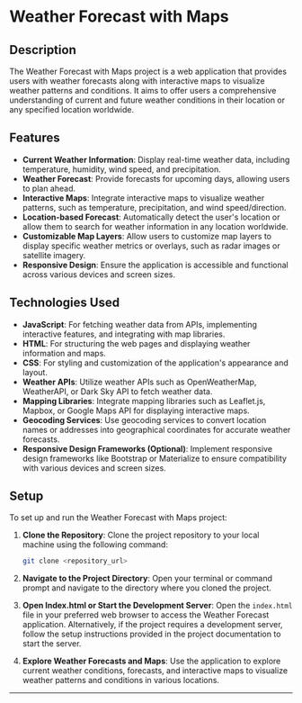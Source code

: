 # Weather Forecast with Maps

## Description

The Weather Forecast with Maps project is a web application that provides users with weather forecasts along with interactive maps to visualize weather patterns and conditions. It aims to offer users a comprehensive understanding of current and future weather conditions in their location or any specified location worldwide.

## Features

- **Current Weather Information**: Display real-time weather data, including temperature, humidity, wind speed, and precipitation.
- **Weather Forecast**: Provide forecasts for upcoming days, allowing users to plan ahead.
- **Interactive Maps**: Integrate interactive maps to visualize weather patterns, such as temperature, precipitation, and wind speed/direction.
- **Location-based Forecast**: Automatically detect the user's location or allow them to search for weather information in any location worldwide.
- **Customizable Map Layers**: Allow users to customize map layers to display specific weather metrics or overlays, such as radar images or satellite imagery.
- **Responsive Design**: Ensure the application is accessible and functional across various devices and screen sizes.

## Technologies Used

- **JavaScript**: For fetching weather data from APIs, implementing interactive features, and integrating with map libraries.
- **HTML**: For structuring the web pages and displaying weather information and maps.
- **CSS**: For styling and customization of the application's appearance and layout.
- **Weather APIs**: Utilize weather APIs such as OpenWeatherMap, WeatherAPI, or Dark Sky API to fetch weather data.
- **Mapping Libraries**: Integrate mapping libraries such as Leaflet.js, Mapbox, or Google Maps API for displaying interactive maps.
- **Geocoding Services**: Use geocoding services to convert location names or addresses into geographical coordinates for accurate weather forecasts.
- **Responsive Design Frameworks (Optional)**: Implement responsive design frameworks like Bootstrap or Materialize to ensure compatibility with various devices and screen sizes.

## Setup

To set up and run the Weather Forecast with Maps project:

1. **Clone the Repository**: Clone the project repository to your local machine using the following command:

   ```bash
   git clone <repository_url>
   ```

2. **Navigate to the Project Directory**: Open your terminal or command prompt and navigate to the directory where you cloned the project.

3. **Open Index.html or Start the Development Server**: Open the `index.html` file in your preferred web browser to access the Weather Forecast application. Alternatively, if the project requires a development server, follow the setup instructions provided in the project documentation to start the server.

4. **Explore Weather Forecasts and Maps**: Use the application to explore current weather conditions, forecasts, and interactive maps to visualize weather patterns and conditions in various locations.

---

